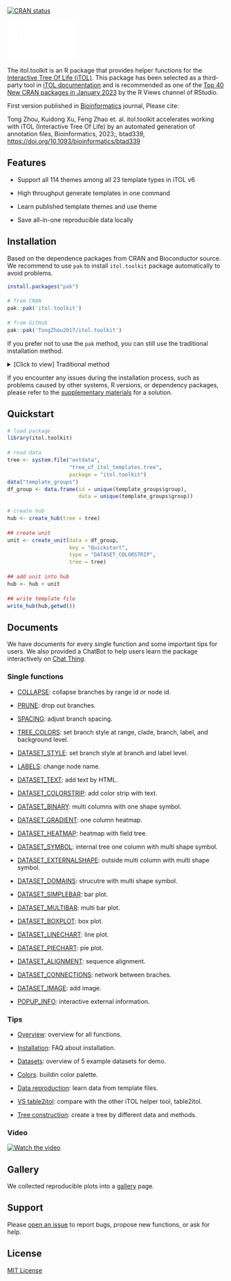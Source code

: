 [![CRAN status](https://www.r-pkg.org/badges/version/itol.toolkit)](https://CRAN.R-project.org/package=itol.toolkit)

<img src="man/figures/itol.toolkit.gif" width="160"/>

The itol.toolkit is an R package that provides helper functions for the [Interactive Tree Of Life (iTOL)](https://itol.embl.de/). This package has been selected as a third-party tool in [iTOL documentation](https://itol.embl.de/help.cgi#external) and is recommended as one of the [Top 40 New CRAN packages in January 2023](https://rviews.rstudio.com/2023/02/28/january-2023-top-40-new-cran-packages/) by the R Views channel of RStudio.

First version published in [Bioinformatics](https://academic.oup.com/bioinformatics/advance-article/doi/10.1093/bioinformatics/btad339/7177989) journal, Please cite:

Tong Zhou, Kuidong Xu, Feng Zhao et. al. itol.toolkit accelerates working with iTOL (Interactive Tree Of Life) by an automated generation of annotation files, Bioinformatics, 2023;, btad339, https://doi.org/10.1093/bioinformatics/btad339


## Features

-   Support all 114 themes among all 23 template types in iTOL v6

-   High throughput generate templates in one command

-   Learn published template themes and use theme

-   Save all-in-one reproducible data locally

## Installation

Based on the dependence packages from CRAN and Bioconductor source. We recommend to use `pak` to install `itol.toolkit` package automatically to avoid problems.

``` r
install.packages("pak")

# from CRAN
pak::pak('itol.toolkit')

# from GitHub
pak::pak('TongZhou2017/itol.toolkit')
```

If you prefer not to use the `pak` method, you can still use the traditional installation method.<details><summary>[Click to view] Traditional method</summary> To install the stable versions, you can use the CRAN official repository. For development versions, you can use the GitHub repository. However, if you need to install packages from Bioconductor, you'll need to use the BiocManager package. 

``` r
# install Biostrings
# install.packages("BiocManager")
BiocManager::install("Biostrings")

# from CRAN
install.packages("itol.toolkit")

# from GitHub
# install.packages("devtools") # if you have not installed "devtools" package
devtools::install_github("TongZhou2017/itol.toolkit")
```

Please note that in order to use this software, you will need to manually install the required dependencies from Bioconductor. A complete list of the necessary packages and installation instructions can be found in the [supplementary materials](https://tongzhou2017.github.io/itol.toolkit/articles/Installation.html#problems-caused-by-dependency-packages).</details>

 

If you encounter any issues during the installation process, such as problems caused by other systems, R versions, or dependency packages, please refer to the [supplementary materials](https://tongzhou2017.github.io/itol.toolkit/articles/Installation.html) for a solution.

## Quickstart

``` r
# load package
library(itol.toolkit)

# read data
tree <- system.file("extdata",
                    "tree_of_itol_templates.tree",
                    package = "itol.toolkit")
data("template_groups")
df_group <- data.frame(id = unique(template_groups$group), 
                       data = unique(template_groups$group))

# create hub
hub <- create_hub(tree = tree)

## create unit
unit <- create_unit(data = df_group, 
                    key = "Quickstart", 
                    type = "DATASET_COLORSTRIP", 
                    tree = tree)

## add unit into hub
hub <- hub + unit

## write template file
write_hub(hub,getwd())
```

## Documents

We have documents for every single function and some important tips for users. We also provided a ChatBot to help users learn the package interactively on [Chat Thing](https://chatthing.ai/bots/4de00ca8-a0f6-4e2d-8bd7-da65f10dc688/).

### Single functions

- [COLLAPSE](https://tongzhou2017.github.io/itol.toolkit/articles/COLLAPSE.html): collapse branches by range id or node id.

- [PRUNE](https://tongzhou2017.github.io/itol.toolkit/articles/PRUNE.html): drop out branches.

- [SPACING](https://tongzhou2017.github.io/itol.toolkit/articles/SPACING.html): adjust branch spacing.

- [TREE_COLORS](https://tongzhou2017.github.io/itol.toolkit/articles/TREE_COLORS.html): set branch style at range, clade, branch, label, and background level.

- [DATASET_STYLE](https://tongzhou2017.github.io/itol.toolkit/articles/DATASET_STYLE.html): set branch style at branch and label level.

- [LABELS](https://tongzhou2017.github.io/itol.toolkit/articles/LABELS.html): change node name.

- [DATASET_TEXT](https://tongzhou2017.github.io/itol.toolkit/articles/DATASET_TEXT.html): add text by HTML.

- [DATASET_COLORSTRIP](https://tongzhou2017.github.io/itol.toolkit/articles/DATASET_COLORSTRIP.html): add color strip with text.

- [DATASET_BINARY](https://tongzhou2017.github.io/itol.toolkit/articles/DATASET_BINARY.html): multi columns with one shape symbol.

- [DATASET_GRADIENT](https://tongzhou2017.github.io/itol.toolkit/articles/DATASET_GRADIENT.html): one column heatmap.

- [DATASET_HEATMAP](https://tongzhou2017.github.io/itol.toolkit/articles/DATASET_HEATMAP.html): heatmap with field tree.

- [DATASET_SYMBOL](https://tongzhou2017.github.io/itol.toolkit/articles/DATASET_SYMBOL.html): internal tree one column with multi shape symbol.

- [DATASET_EXTERNALSHAPE](https://tongzhou2017.github.io/itol.toolkit/articles/DATASET_EXTERNALSHAPE.html): outside multi column with multi shape symbol.

- [DATASET_DOMAINS](https://tongzhou2017.github.io/itol.toolkit/articles/DATASET_DOMAINS.html): strucutre with multi shape symbol.

- [DATASET_SIMPLEBAR](https://tongzhou2017.github.io/itol.toolkit/articles/DATASET_SIMPLEBAR.html): bar plot.

- [DATASET_MULTIBAR](https://tongzhou2017.github.io/itol.toolkit/articles/DATASET_MULTIBAR.html): multi bar plot.

- [DATASET_BOXPLOT](https://tongzhou2017.github.io/itol.toolkit/articles/DATASET_BOXPLOT.html): box plot.

- [DATASET_LINECHART](https://tongzhou2017.github.io/itol.toolkit/articles/DATASET_LINECHART.html): line plot.

- [DATASET_PIECHART](https://tongzhou2017.github.io/itol.toolkit/articles/DATASET_PIECHART.html): pie plot.

- [DATASET_ALIGNMENT](https://tongzhou2017.github.io/itol.toolkit/articles/DATASET_ALIGNMENT.html): sequence alignment.

- [DATASET_CONNECTIONS](https://tongzhou2017.github.io/itol.toolkit/articles/DATASET_CONNECTIONS.html): network between braches.

- [DATASET_IMAGE](https://tongzhou2017.github.io/itol.toolkit/articles/DATASET_IMAGE.html): add image.

- [POPUP_INFO](https://tongzhou2017.github.io/itol.toolkit/articles/POPUP_INFO.html): interactive external information.

### Tips

- [Overview](https://tongzhou2017.github.io/itol.toolkit/articles/OVERVIEW_TREE_STRUCTURE.html): overview for all functions.

- [Installation](https://tongzhou2017.github.io/itol.toolkit/articles/Installation.html): FAQ about installation.

- [Datasets](https://tongzhou2017.github.io/itol.toolkit/articles/Datasets.html): overview of 5 example datasets for demo.

- [Colors](https://tongzhou2017.github.io/itol.toolkit/articles/Color_Palette.html): buildin color palette.

- [Data reproduction](https://tongzhou2017.github.io/itol.toolkit/articles/Data_Reproduction.html): learn data from template files.

- [VS table2itol](https://tongzhou2017.github.io/itol.toolkit/articles/Comparison_table2itol.html): compare with the other iTOL helper tool, table2itol.

- [Tree construction](https://tongzhou2017.github.io/itol.toolkit/articles/tree_construction.html): create a tree by different data and methods.

### Video

[![Watch the video](https://img.youtube.com/vi/aacPCzLi404/maxresdefault.jpg)](https://youtu.be/aacPCzLi404)

## Gallery

We collected reproducible plots into a [gallery](https://tongzhou2017.github.io/itol.toolkit-gallery/) page.

## Support

Please [open an issue](https://github.com/TongZhou2017/itol.toolkit/issues) to report bugs, propose new functions, or ask for help.

## License

[MIT License](https://github.com/TongZhou2017/itol.toolkit/blob/master/LICENSE.md)
